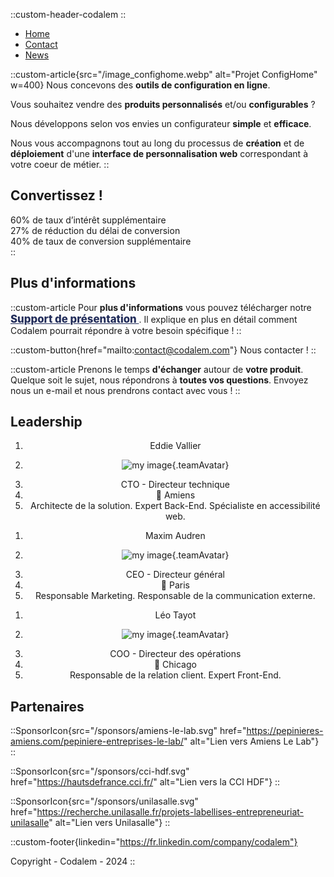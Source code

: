 ::custom-header-codalem
::

<nav class="bg-codalem-blue pb-3 mb-0">
  <ul class="flex flex-wrap justify-center gap-x-20">
    <li>
      <a class="no-underline hover:text-blue-200 text-lg" href="/">Home</a>
    </li>
    <li>
      <a class="no-underline hover:text-blue-200 text-lg" href="/#plus-dinformations">Contact</a>
    </li>
    <li>
      <a class="no-underline hover:text-blue-200 text-lg" target="_blank" href="https://fr.linkedin.com/company/codalem">News</a>
    </li>
  </ul>
</nav>

::custom-article{src="/image_confighome.webp" alt="Projet ConfigHome" w=400}
Nous concevons des **outils de configuration en ligne**.

Vous souhaitez vendre des **produits personnalisés** et/ou **configurables** ?

Nous développons selon vos envies un configurateur **simple** et **efficace**.

Nous vous accompagnons tout au long du processus de **création** et de **déploiement** d'une **interface de personnalisation web** correspondant à votre coeur de métier.
::

<h2 class="reverse">
Convertissez !
</h2>

<div class="bg-codalem-blue flex flex-center justify-center flex-wrap pb-10 gap-20">
  <div class="flex flex-col items-center">
    <span class="text-6xl font-bold">60%</span>
    <span>de taux d’intérêt supplémentaire</span>
  </div>
  <div class="flex flex-col items-center">
    <span class="text-6xl font-bold">27%</span>
    <span>de réduction du délai de conversion</span>
  </div>
  <div class="flex flex-col items-center">
    <span class="text-6xl font-bold">40%</span>
    <span>de taux de conversion supplémentaire</span>
  </div>
</div>
::


## Plus d'informations

::custom-article
Pour **plus d'informations** vous pouvez télécharger notre
<a style="color: #222d5a; font-weight: 800; font-size: 1.2em" href="../public/Deck_CODALEM.pdf">
<custom-icon src="../public/assets/icons/download.svg" class="downloadIcon"></custom-icon>
Support de présentation
</a>.
Il explique en plus en détail comment Codalem pourrait répondre à votre besoin spécifique !
::

::custom-button{href="mailto:contact@codalem.com"}
<custom-icon src="../public/assets/icons/envelope.svg"></custom-icon>
Nous contacter !
::

::custom-article
Prenons le temps **d'échanger** autour de **votre produit**. Quelque soit le sujet, nous répondrons à **toutes vos questions**.
Envoyez nous un e-mail et nous prendrons contact avec vous !
::


<h2 class="reverse">
Leadership
</h2>

<div class="flex flex-wrap bg-codalem-blue w-full justify-around px-5 pb-7 gap-5">
  <ol class="w-1/4 min-w-32 text-center justify-center align-middle" style="text-align: -webkit-center">
    <li class="font-bold text-lg">Eddie Vallier</li>
    <li>

![my image](/team/eddie.webp){.teamAvatar}

  </li>
    <li>CTO - Directeur technique</li>
    <li>📍 Amiens</li>
    <li>Architecte de la solution. Expert Back-End. Spécialiste en accessibilité web.</li>
  </ol>

  <ol class="w-1/4 min-w-32 text-center justify-center align-middle" style="text-align: -webkit-center">
    <li class="font-bold text-lg">Maxim Audren</li>
    <li>

![my image](/team/maxim.webp){.teamAvatar}

  </li>
    <li>CEO - Directeur général</li>
    <li>📍 Paris</li>
    <li>Responsable Marketing. Responsable de la communication externe.</li>
  </ol>

  <ol class="w-1/4 min-w-32 text-center justify-center align-middle" style="text-align: -webkit-center">
    <li class="font-bold text-lg">Léo Tayot</li>
    <li>

![my image](/team/leo.webp){.teamAvatar}

  </li>
    <li>COO - Directeur des opérations</li>
    <li>📍 Chicago</li>
    <li>Responsable de la relation client. Expert Front-End.</li>
  </ol>

</div>

## Partenaires

<div class="flex flex-wrap justify-center items-center gap-x-10 mx-24">

::SponsorIcon{src="/sponsors/amiens-le-lab.svg" href="https://pepinieres-amiens.com/pepiniere-entreprises-le-lab/" alt="Lien vers Amiens Le Lab"}
::

::SponsorIcon{src="/sponsors/cci-hdf.svg" href="https://hautsdefrance.cci.fr/" alt="Lien vers la CCI HDF"}
::

::SponsorIcon{src="/sponsors/unilasalle.svg" href="https://recherche.unilasalle.fr/projets-labellises-entrepreneuriat-unilasalle" alt="Lien vers Unilasalle"}
::

</div>

::custom-footer{linkedin="https://fr.linkedin.com/company/codalem"}

Copyright - Codalem - 2024
::

<style scoped>
.downloadIcon img {
  width: 22px;
  vertical-align: text-bottom;
  margin: 0px 3px 0px 5px;
}
</style>
